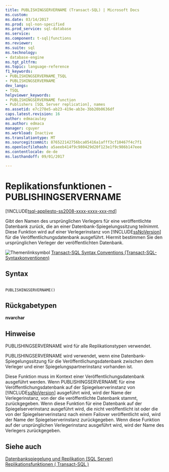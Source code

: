 ```yaml
---
title: PUBLISHINGSERVERNAME (Transact-SQL) | Microsoft Docs
ms.custom: 
ms.date: 03/14/2017
ms.prod: sql-non-specified
ms.prod_service: sql-database
ms.service: 
ms.component: t-sql|functions
ms.reviewer: 
ms.suite: sql
ms.technology:
- database-engine
ms.tgt_pltfrm: 
ms.topic: language-reference
f1_keywords:
- PUBLISHINGSERVERNAME_TSQL
- PUBLISHINGSERVERNAME
dev_langs:
- TSQL
helpviewer_keywords:
- PUBLISHINGSERVERNAME function
- Publishers [SQL Server replication], names
ms.assetid: e7c278e5-ab23-419e-ab3e-3bb20b0636df
caps.latest.revision: 16
author: edmacauley
ms.author: edmaca
manager: cguyer
ms.workload: Inactive
ms.translationtype: MT
ms.sourcegitcommit: 876522142756bca05416a1afff3cf10467f4c7f1
ms.openlocfilehash: a5aeeb414f9c980429d20f123e1f9c986b147eee
ms.contentlocale: de-de
ms.lasthandoff: 09/01/2017

---
```

# <a name="replication-functions---publishingservername"></a>Replikationsfunktionen - PUBLISHINGSERVERNAME
[!INCLUDE[tsql-appliesto-ss2008-xxxx-xxxx-xxx-md](../../includes/tsql-appliesto-ss2008-xxxx-xxxx-xxx-md.md)]

  Gibt den Namen des ursprünglichen Verlegers für eine veröffentlichte Datenbank zurück, die an einer Datenbank-Spiegelungssitzung teilnimmt. Diese Funktion wird auf einer Verlegerinstanz von [!INCLUDE[ssNoVersion](../../includes/ssnoversion-md.md)] für die Veröffentlichungsdatenbank ausgeführt. Hiermit bestimmen Sie den ursprünglichen Verleger der veröffentlichten Datenbank.  
  
 ![Themenlinksymbol](../../database-engine/configure-windows/media/topic-link.gif "Topic link icon") [Transact-SQL Syntax Conventions (Transact-SQL-Syntaxkonventionen)](../../t-sql/language-elements/transact-sql-syntax-conventions-transact-sql.md)  
  
## <a name="syntax"></a>Syntax  
  
```  
  
PUBLISHINGSERVERNAME()  
```  
  
## <a name="return-types"></a>Rückgabetypen  
 **nvarchar**  
  
## <a name="remarks"></a>Hinweise  
 PUBLISHINGSERVERNAME wird für alle Replikationstypen verwendet.  
  
 PUBLISHINGSERVERNAME wird verwendet, wenn eine Datenbank-Spiegelungssitzung für die Veröffentlichungsdatenbank zwischen dem Verleger und einer Spiegelungspartnerinstanz vorhanden ist.  
  
 Diese Funktion muss im Kontext einer Veröffentlichungsdatenbank ausgeführt werden. Wenn PUBLISHINGSERVERNAME für eine Veröffentlichungsdatenbank auf der Spiegelserverinstanz von [!INCLUDE[ssNoVersion](../../includes/ssnoversion-md.md)] ausgeführt wird, wird der Name der Verlegerinstanz, von der die veröffentlichte Datenbank stammt, zurückgegeben. Wenn diese Funktion für eine Datenbank auf der Spiegelserverinstanz ausgeführt wird, die nicht veröffentlicht ist oder die von der Spiegelserverinstanz nach einem Failover veröffentlicht wird, wird der Name der Spiegelserverinstanz zurückgegeben. Wenn diese Funktion auf der ursprünglichen Verlegerinstanz ausgeführt wird, wird der Name des Verlegers zurückgegeben.  
  
## <a name="see-also"></a>Siehe auch  
 [Datenbankspiegelung und Replikation (SQL Server)](../../database-engine/database-mirroring/database-mirroring-and-replication-sql-server.md)   
 [Replikationsfunktionen &#40; Transact-SQL &#41;](http://msdn.microsoft.com/library/53702dee-de58-47d5-a552-7f32000f77d4)  
  
  

